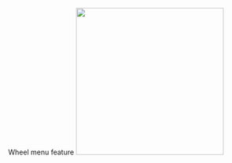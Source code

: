 Wheel menu feature
<img src="https://github.com/user-attachments/assets/b5b96d1d-5ada-4d8d-9602-6d7e22bbc8a4" width="300" />
